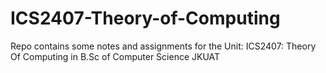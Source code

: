 # ICS2407-Theory-of-Computing
Repo contains some notes and assignments for the Unit: ICS2407: Theory Of Computing in B.Sc of Computer Science JKUAT
